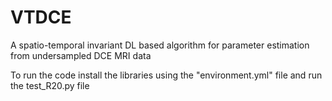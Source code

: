 # VTDCE
A spatio-temporal invariant DL based algorithm for parameter estimation from undersampled DCE MRI data

To run the code install the libraries using the "environment.yml" file and run the test_R20.py file 
